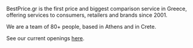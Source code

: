 BestPrice.gr is the first price and biggest comparison service in Greece, offering services to consumers, retailers and brands since 2001.

We are a team of 80+ people, based in Athens and in Crete. 

See our current openings [here](https://www.bestprice.gr/careers).
